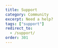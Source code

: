 ```yaml
---
title: Support
category: Community
excerpt: Need a help?
tags: ["support"]
redirect_to:
  - /support/
order: 301
---
```

